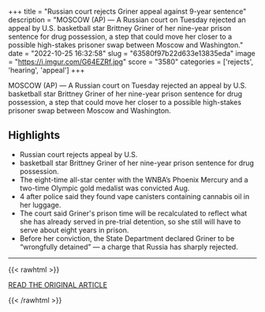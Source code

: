 +++
title = "Russian court rejects Griner appeal against 9-year sentence"
description = "MOSCOW (AP) — A Russian court on Tuesday rejected an appeal by U.S. basketball star Brittney Griner of her nine-year prison sentence for drug possession, a step that could move her closer to a possible high-stakes prisoner swap between Moscow and Washington."
date = "2022-10-25 16:32:58"
slug = "63580f97b22d633e13835eda"
image = "https://i.imgur.com/G64EZRf.jpg"
score = "3580"
categories = ['rejects', 'hearing', 'appeal']
+++

MOSCOW (AP) — A Russian court on Tuesday rejected an appeal by U.S. basketball star Brittney Griner of her nine-year prison sentence for drug possession, a step that could move her closer to a possible high-stakes prisoner swap between Moscow and Washington.

## Highlights

- Russian court rejects appeal by U.S.
- basketball star Brittney Griner of her nine-year prison sentence for drug possession.
- The eight-time all-star center with the WNBA’s Phoenix Mercury and a two-time Olympic gold medalist was convicted Aug.
- 4 after police said they found vape canisters containing cannabis oil in her luggage.
- The court said Griner's prison time will be recalculated to reflect what she has already served in pre-trial detention, so she still will have to serve about eight years in prison.
- Before her conviction, the State Department declared Griner to be “wrongfully detained” — a charge that Russia has sharply rejected.

---

{{< rawhtml >}}
  <p class="article-category">
    <a target="_blank" href="https://apnews.com/article/brittney-griner-russia-prison-appeal-denied-0baf45ba608ec4231642c3d0fe3d1522?utm_source=homepage&amp;utm_medium=TopNews&amp;utm_campaign=position_03">READ THE ORIGINAL ARTICLE</a>
  </p>
{{< /rawhtml >}}
